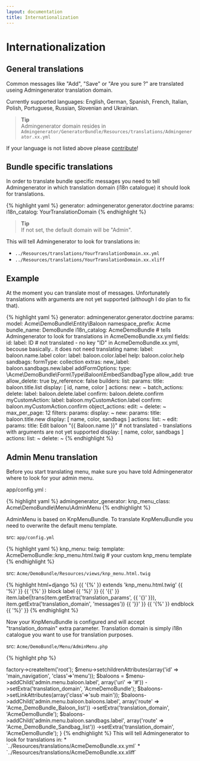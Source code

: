 ```yaml
---
layout: documentation
title: Internationalization
---
```


# Internationalization

## General translations

Common messages like "Add", "Save" or "Are you sure ?" are translated useing Admingenerator translation domain.  
  
Currently supported languages: English, German, Spanish, French, Italian, Polish, Portuguese, Russian, Slovenian and Ukrainian.  
  
>**Tip**<br />Admingenerator domain resides in `Admingenerator/GeneratorBundle/Resources/translations/Admingenerator.xx.yml`  
  
If your language is not listed above please [contribute](https://github.com/symfony2admingenerator/AdmingeneratorGeneratorBundle)!
  
## Bundle specific translations

In order to translate bundle specific messages you need to tell Admingenerator in which translation domain (i18n catalogue) it should look for translations.


{% highlight yaml %}
generator: admingenerator.generator.doctrine
params:
  i18n_catalog: YourTranslationDomain
{% endhighlight %}

  
>**Tip**<br />If not set, the default domain will be "Admin".  
  
This will tell Admingenerator to look for translations in: 
  
* `../Resources/translations/YourTranslationDomain.xx.yml`
* `../Resources/translations/YourTranslationDomain.xx.xliff`

## Example

At the moment you can translate most of messages. Unfortunately translations with arguments are not yet supported (although I do plan to fix that).
  
{% highlight yaml %}
generator: admingenerator.generator.doctrine
params:
  model: Acme\DemoBundle\Entity\Baloon
  namespace_prefix: Acme
  bundle_name: DemoBundle
  i18n_catalog: AcmeDemoBundle # tells Admingenerator to look for translations in AcmeDemoBundle.xx.yml
  fields:
    id:
      label:  ID  # not translated - no key "ID" in AcmeDemoBundle.xx.yml, becouse basically.. it does not need translating
    name:
      label:  baloon.name.label
    color:
      label:  baloon.color.label
      help:   baloon.color.help
    sandbags:
      formType: collection
      extras:
        new_label: baloon.sandbags.new.label
      addFormOptions:
        type: \Acme\DemoBundle\Form\Type\Baloon\EmbedSandbagType
        allow_add: true
        allow_delete: true
        by_reference: false
builders:
  list:
    params:
      title: baloon.title.list
      display: [ id, name, color ]
      actions:
        new: ~
      batch_actions:
        delete: 
          label:    baloon.delete.label
          confirm:  baloon.delete.confirm
        myCustomAction:
          label:    baloon.myCustomAction.label
          confirm:  baloon.myCustomAction.confirm
      object_actions:
        edit: ~
        delete: ~
      max_per_page: 12
  filters:
    params:
      display: ~
  new:
    params:
      title: baloon.title.new
      display: [ name, color, sandbags ]
      actions:
        list: ~
  edit:
    params:
      title: Edit baloon "{{ Baloon.name }}" # not translated - translations with arguments are not yet supported
      display: [ name, color, sandbags ]
      actions:
        list: ~
  delete: ~
{% endhighlight %}
  
## Admin Menu translation

Before you start translating menu, make sure you have told Admingenerator where to look for your admin menu.  
  
app/config.yml :

{% highlight yaml %}
admingenerator_generator:
  knp_menu_class: Acme\DemoBundle\Menu\AdminMenu
{% endhighlight %}

AdminMenu is based on KnpMenuBundle. To translate KnpMenuBundle you need to overwrite the default menu template.  
  
src: `app/config.yml`

{% highlight yaml %}
knp_menu:
  twig:
    template: AcmeDemoBundle::knp_menu.html.twig  # your custom knp_menu template
{% endhighlight %}
  
src: `Acme/DemoBundle/Resources/views/knp_menu.html.twig`

{% highlight html+django %}
{{ '{%' }} extends 'knp_menu.html.twig' {{ '%}' }} 
{{ '{%' }} block label {{ '%}' }} 
  {{ '{{' }} item.label|trans(item.getExtra('translation_params', {{ '{}' }}), item.getExtra('translation_domain', 'messages')) {{ '}}' }}
{{ '{%' }} endblock {{ '%}' }} 
{% endhighlight %}

Now your KnpMenuBundle is configured and will accept "translation_domain" extra parameter. Translation domain is simply i18n catalogue you want to use for translation purposes.  
  
src: `Acme/DemoBundle/Menu/AdminMenu.php`

{% highlight php %}
<?php

public function createAdminMenu(Request $request)
{
  $menu = $this->factory->createItem('root');

  $menu->setchildrenAttributes(array('id' => 'main_navigation', 'class'=>'menu'));

  $baloons = $menu->addChild('admin.menu.baloon.label', array('uri' => '#'))
                  ->setExtra('translation_domain', 'AcmeDemoBundle');
  $baloons->setLinkAttributes(array('class'=>'sub main'));
  $baloons->addChild('admin.menu.baloon.baloons.label', array('route' => 'Acme_DemoBundle_Baloon_list'))
          ->setExtra('translation_domain', 'AcmeDemoBundle');
  $baloons->addChild('admin.menu.baloon.sandbags.label', array('route' => 'Acme_DemoBundle_Sandbag_list'))
          ->setExtra('translation_domain', 'AcmeDemoBundle');
}
{% endhighlight %}
  
This will tell Admingenerator to look for translations in:  
  
* `../Resources/translations/AcmeDemoBundle.xx.yml`
* `../Resources/translations/AcmeDemoBundle.xx.xliff`